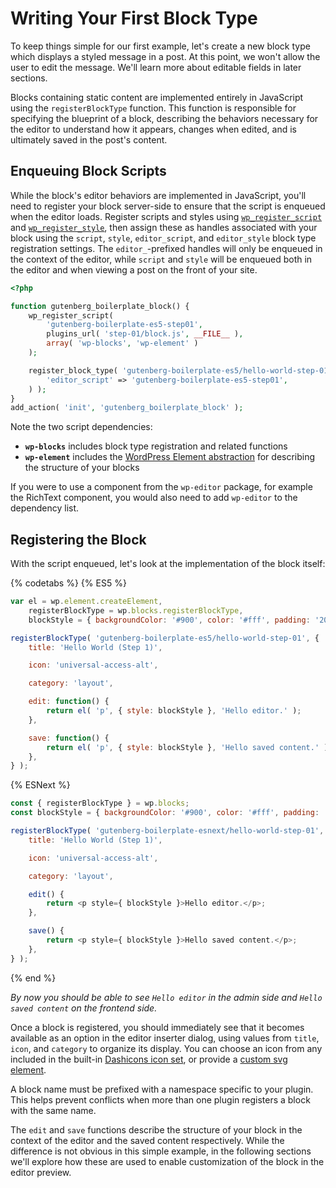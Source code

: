 # Writing Your First Block Type

To keep things simple for our first example, let's create a new block type which displays a styled message in a post. At this point, we won't allow the user to edit the message. We'll learn more about editable fields in later sections.

Blocks containing static content are implemented entirely in JavaScript using the `registerBlockType` function. This function is responsible for specifying the blueprint of a block, describing the behaviors necessary for the editor to understand how it appears, changes when edited, and is ultimately saved in the post's content.

## Enqueuing Block Scripts

While the block's editor behaviors are implemented in JavaScript, you'll need to register your block server-side to ensure that the script is enqueued when the editor loads. Register scripts and styles using [`wp_register_script`](https://developer.wordpress.org/reference/functions/wp_register_script/) and [`wp_register_style`](https://developer.wordpress.org/reference/functions/wp_register_style/), then assign these as handles associated with your block using the `script`, `style`, `editor_script`, and `editor_style` block type registration settings. The `editor_`-prefixed handles will only be enqueued in the context of the editor, while `script` and `style` will be enqueued both in the editor and when viewing a post on the front of your site.

```php
<?php

function gutenberg_boilerplate_block() {
	wp_register_script(
		'gutenberg-boilerplate-es5-step01',
		plugins_url( 'step-01/block.js', __FILE__ ),
		array( 'wp-blocks', 'wp-element' )
	);

	register_block_type( 'gutenberg-boilerplate-es5/hello-world-step-01', array(
		'editor_script' => 'gutenberg-boilerplate-es5-step01',
	) );
}
add_action( 'init', 'gutenberg_boilerplate_block' );
```

Note the two script dependencies:

- __`wp-blocks`__ includes block type registration and related functions
- __`wp-element`__ includes the [WordPress Element abstraction](/packages/element/README.md) for describing the structure of your blocks

If you were to use a component from the `wp-editor` package, for example the RichText component, you would also need to add `wp-editor` to the dependency list.

## Registering the Block

With the script enqueued, let's look at the implementation of the block itself:

{% codetabs %}
{% ES5 %}
```js
var el = wp.element.createElement,
	registerBlockType = wp.blocks.registerBlockType,
	blockStyle = { backgroundColor: '#900', color: '#fff', padding: '20px' };

registerBlockType( 'gutenberg-boilerplate-es5/hello-world-step-01', {
	title: 'Hello World (Step 1)',

	icon: 'universal-access-alt',

	category: 'layout',

	edit: function() {
		return el( 'p', { style: blockStyle }, 'Hello editor.' );
	},

	save: function() {
		return el( 'p', { style: blockStyle }, 'Hello saved content.' );
	},
} );
```
{% ESNext %}
```js
const { registerBlockType } = wp.blocks;
const blockStyle = { backgroundColor: '#900', color: '#fff', padding: '20px' };

registerBlockType( 'gutenberg-boilerplate-esnext/hello-world-step-01', {
	title: 'Hello World (Step 1)',

	icon: 'universal-access-alt',

	category: 'layout',

	edit() {
		return <p style={ blockStyle }>Hello editor.</p>;
	},

	save() {
		return <p style={ blockStyle }>Hello saved content.</p>;
	},
} );
```
{% end %}

_By now you should be able to see `Hello editor` in the admin side and `Hello saved content` on the frontend side._

Once a block is registered, you should immediately see that it becomes available as an option in the editor inserter dialog, using values from `title`, `icon`, and `category` to organize its display. You can choose an icon from any included in the built-in [Dashicons icon set](https://developer.wordpress.org/resource/dashicons/), or provide a [custom svg element](/docs/block-api/block-registration.md#icon-optional).

A block name must be prefixed with a namespace specific to your plugin. This helps prevent conflicts when more than one plugin registers a block with the same name.

The `edit` and `save` functions describe the structure of your block in the context of the editor and the saved content respectively. While the difference is not obvious in this simple example, in the following sections we'll explore how these are used to enable customization of the block in the editor preview.
